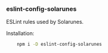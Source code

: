 ### eslint-config-solarunes

ESLint rules used by Solarunes.

Installation:
```sh
    npm i -D eslint-config-solarunes
```
